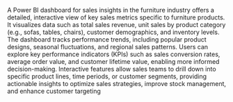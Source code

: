 A Power BI dashboard for sales insights in the furniture industry offers a detailed, interactive view of key sales metrics specific to furniture products. It visualizes data such as total sales revenue, unit sales by product category (e.g., sofas, tables, chairs), customer demographics, and inventory levels. The dashboard tracks performance trends, including popular product designs, seasonal fluctuations, and regional sales patterns. Users can explore key performance indicators (KPIs) such as sales conversion rates, average order value, and customer lifetime value, enabling more informed decision-making. Interactive features allow sales teams to drill down into specific product lines, time periods, or customer segments, providing actionable insights to optimize sales strategies, improve stock management, and enhance customer targeting
